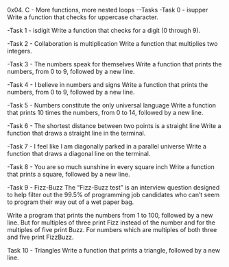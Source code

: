 0x04. C - More functions, more nested loops --Tasks -Task 0 - isupper Write a function that checks for uppercase character.



-Task 1 - isdigit Write a function that checks for a digit (0 through 9).



-Task 2 - Collaboration is multiplication Write a function that multiplies two integers.



-Task 3 - The numbers speak for themselves Write a function that prints the numbers, from 0 to 9, followed by a new line.



-Task 4 - I believe in numbers and signs Write a function that prints the numbers, from 0 to 9, followed by a new line.



-Task 5 - Numbers constitute the only universal language Write a function that prints 10 times the numbers, from 0 to 14, followed by a new line.



-Task 6 - The shortest distance between two points is a straight line Write a function that draws a straight line in the terminal.



-Task 7 - I feel like I am diagonally parked in a parallel universe Write a function that draws a diagonal line on the terminal.



-Task 8 - You are so much sunshine in every square inch Write a function that prints a square, followed by a new line.



-Task 9 - Fizz-Buzz The “Fizz-Buzz test” is an interview question designed to help filter out the 99.5% of programming job candidates who can’t seem to program their way out of a wet paper bag.



Write a program that prints the numbers from 1 to 100, followed by a new line. But for multiples of three print Fizz instead of the number and for the multiples of five print Buzz. For numbers which are multiples of both three and five print FizzBuzz.



Task 10 - Triangles Write a function that prints a triangle, followed by a new line.